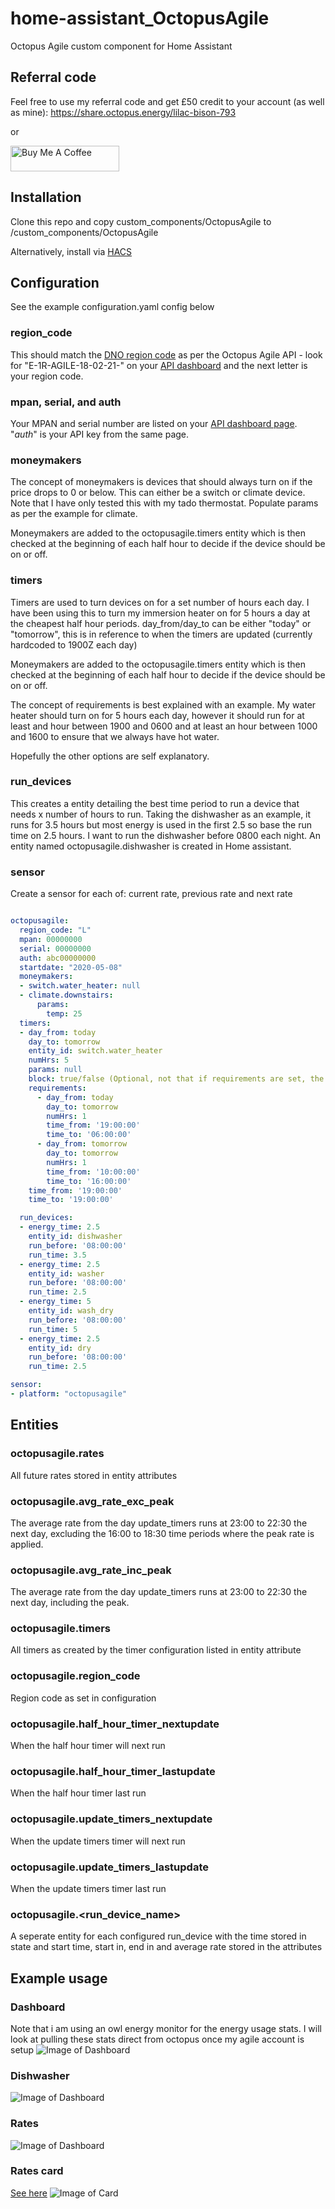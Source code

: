 # home-assistant_OctopusAgile
Octopus Agile custom component for Home Assistant

## Referral code
Feel free to use my referral code and get £50 credit to your account (as well as mine): https://share.octopus.energy/lilac-bison-793

or

<a href="https://www.buymeacoffee.com/markgdev" target="_blank"><img src="https://cdn.buymeacoffee.com/buttons/default-orange.png" alt="Buy Me A Coffee" height="41" width="174"></a>

## Installation
Clone this repo and copy custom_components/OctopusAgile to <homeassistant config>/custom_components/OctopusAgile
  
Alternatively, install via [HACS](https://hacs.xyz/)

## Configuration
See the example configuration.yaml config below

### region_code
This should match the [DNO region code](https://www.energy-stats.uk/dno-region-codes-explained/) as per the Octopus Agile API - look for "E-1R-AGILE-18-02-21-" on your [API dashboard](https://octopus.energy/dashboard/developer/) and the next letter is your region code.

### mpan, serial, and auth
Your MPAN and serial number are listed on your [API dashboard page](https://octopus.energy/dashboard/developer/). "*auth*" is your API key from the same page.

### moneymakers
The concept of moneymakers is devices that should always turn on if the price drops to 0 or below. 
This can either be a switch or climate device. Note that I have only tested this with my tado thermostat. 
Populate params as per the example for climate.

Moneymakers are added to the octopusagile.timers entity which is then checked at the beginning of each half hour to decide if the device should be on or off.

### timers
Timers are used to turn devices on for a set number of hours each day.
I have been using this to turn my immersion heater on for 5 hours a day at the cheapest half hour periods.
day_from/day_to can be either "today" or "tomorrow", this is in reference to when the timers are updated (currently hardcoded to 1900Z each day)

Moneymakers are added to the octopusagile.timers entity which is then checked at the beginning of each half hour to decide if the device should be on or off.

The concept of requirements is best explained with an example. My water heater should turn on for 5 hours each day, 
however it should run for at least and hour between 1900 and 0600 and at least an hour between 1000 and 1600 to ensure that we always have hot water.

Hopefully the other options are self explanatory. 

### run_devices
This creates a entity detailing the best time period to run a device that needs x number of hours to run.
Taking the dishwasher as an example, it runs for 3.5 hours but most energy is used in the first 2.5 so base the run time on 2.5 hours. I want to run the dishwasher before 0800 each night.
An entity named octopusagile.dishwasher is created in Home assistant.

### sensor
Create a sensor for each of: current rate, previous rate and next rate



```yaml

octopusagile:
  region_code: "L"
  mpan: 00000000
  serial: 00000000
  auth: abc00000000
  startdate: "2020-05-08"
  moneymakers:
  - switch.water_heater: null
  - climate.downstairs: 
      params:
        temp: 25
  timers:
  - day_from: today
    day_to: tomorrow
    entity_id: switch.water_heater
    numHrs: 5
    params: null
    block: true/false (Optional, not that if requirements are set, the block times will be taken from there.)
    requirements:
      - day_from: today
        day_to: tomorrow
        numHrs: 1
        time_from: '19:00:00'
        time_to: '06:00:00'
      - day_from: tomorrow
        day_to: tomorrow
        numHrs: 1
        time_from: '10:00:00'
        time_to: '16:00:00'
    time_from: '19:00:00'
    time_to: '19:00:00'

  run_devices:
  - energy_time: 2.5
    entity_id: dishwasher
    run_before: '08:00:00'
    run_time: 3.5
  - energy_time: 2.5
    entity_id: washer
    run_before: '08:00:00'
    run_time: 2.5
  - energy_time: 5
    entity_id: wash_dry
    run_before: '08:00:00'
    run_time: 5
  - energy_time: 2.5
    entity_id: dry
    run_before: '08:00:00'
    run_time: 2.5

sensor:
- platform: "octopusagile"

```

## Entities
### octopusagile.rates
All future rates stored in entity attributes

### octopusagile.avg_rate_exc_peak
The average rate from the day update_timers runs at 23:00 to 22:30 the next day, excluding the 16:00 to 18:30 time periods where the peak rate is applied.

### octopusagile.avg_rate_inc_peak
The average rate from the day update_timers runs at 23:00 to 22:30 the next day, including the peak.

### octopusagile.timers
All timers as created by the timer configuration listed in entity attribute

### octopusagile.region_code
Region code as set in configuration

### octopusagile.half_hour_timer_nextupdate
When the half hour timer will next run

### octopusagile.half_hour_timer_lastupdate	
When the half hour timer last run

### octopusagile.update_timers_nextupdate
When the update timers timer will next run

### octopusagile.update_timers_lastupdate
When the update timers timer last run

### octopusagile.<run_device_name>
A seperate entity for each configured run_device with the time stored in state and start time, start in, end in and average rate stored in the attributes

## Example usage
### Dashboard
Note that i am using an owl energy monitor for the energy usage stats. I will look at pulling these stats direct from octopus once my agile account is setup
![Image of Dashboard](https://raw.githubusercontent.com/markgdev/home-assistant_OctopusAgile/master/images/dashboard.png)

### Dishwasher
![Image of Dashboard](https://raw.githubusercontent.com/markgdev/home-assistant_OctopusAgile/master/images/dishwasher.png)

### Rates
![Image of Dashboard](https://raw.githubusercontent.com/markgdev/home-assistant_OctopusAgile/master/images/rates.png)

### Rates card
[See here](https://github.com/markgdev/home-assistant_OctopusAgile/tree/master/custom_cards)
![Image of Card](https://raw.githubusercontent.com/markgdev/home-assistant_OctopusAgile/master/custom_cards/agile-rates-card-screenshot.png)
